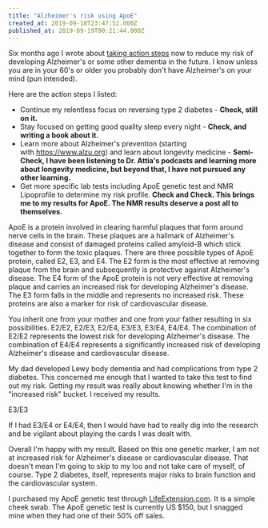 ```yaml
---
title: "Alzheimer's risk using ApoE"
created_at: 2019-09-18T23:47:52.000Z
published_at: 2019-09-19T00:21:44.000Z
---
```

Six months ago I wrote about [taking action steps](https://200wordsaday.com/words/prevention-of-alzheimer-s-disease-138215ca24a2199ec9) now to reduce my risk of developing Alzheimer's or some other dementia in the future. I know unless you are in your 60's or older you probably don't have Alzheimer's on your mind (pun intended). 

Here are the action steps I listed:

*   Continue my relentless focus on reversing type 2 diabetes - **Check, still on it.** 
*   Stay focused on getting good quality sleep every night - **Check, and writing a book about it.**
*   Learn more about Alzheimer's prevention (starting with https://www.alzu.org) and learn about longevity medicine - **Semi-Check, I have been listening to Dr. Attia's podcasts and learning more about longevity medicine, but beyond that, I have not pursued any other learning.**
*   Get more specific lab tests including ApoE genetic test and NMR Lipoprofile to determine my risk profile. **Check and Check. This brings me to my results for ApoE. The NMR results deserve a post all to themselves.**

ApoE is a protein involved in clearing harmful plaques that form around nerve cells in the brain. These plaques are a hallmark of Alzheimer's disease and consist of damaged proteins called amyloid-B which stick together to form the toxic plaques. There are three possible types of ApoE protein, called E2, E3, and E4. The E2 form is the most effective at removing plaque from the brain and subsequently is protective against Alzheimer's disease. The E4 form of the ApoE protein is not very effective at removing plaque and carries an increased risk for developing Alzheimer's disease. The E3 form falls in the middle and represents no increased risk. These proteins are also a marker for risk of cardiovascular disease. 

You inherit one from your mother and one from your father resulting in six possibilities. E2/E2, E2/E3, E2/E4, E3/E3, E3/E4, E4/E4. The combination of E2/E2 represents the lowest risk for developing Alzheimer's disease. The combination of E4/E4 represents a significantly increased risk of developing Alzheimer's disease and cardiovascular disease.

My dad developed Lewy body dementia and had complications from type 2 diabetes. This concerned me enough that I wanted to take this test to find out my risk. Getting my result was really about knowing whether I'm in the "increased risk" bucket. I received my results.

E3/E3

If I had E3/E4 or E4/E4, then I would have had to really dig into the research and be vigilant about playing the cards I was dealt with. 

Overall I'm happy with my result. Based on this one genetic marker, I am not at increased risk for Alzheimer's disease or cardiovascular disease. That doesn't mean I'm going to skip to my loo and not take care of myself, of course. Type 2 diabetes, itself, represents major risks to brain function and the cardiovascular system. 

I purchased my ApoE genetic test through [LifeExtension.com](https://www.lifeextension.com/vitamins-supplements/itemlc100059/apoe-genetic-test-for-alzheimers-and-cardiac-risk). It is a simple cheek swab. The ApoE genetic test is currently US $150, but I snagged mine when they had one of their 50% off sales.
